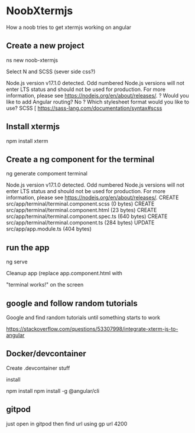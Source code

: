 # NoobXtermjs

How a noob tries to get xtermjs working on angular


## Create a new project 

ns new noob-xtermjs

Select N and SCSS (sever side css?)

Node.js version v17.1.0 detected.
Odd numbered Node.js versions will not enter LTS status and should not be used for production. For more information, please see https://nodejs.org/en/about/releases/.
? Would you like to add Angular routing? No
? Which stylesheet format would you like to use? SCSS   [ https://sass-lang.com/documentation/syntax#scss   


## Install xtermjs

npm install xterm


## Create a ng component for the terminal

ng generate compoment terminal


Node.js version v17.1.0 detected.
Odd numbered Node.js versions will not enter LTS status and should not be used for production. For more information, please see https://nodejs.org/en/about/releases/.
CREATE src/app/terminal/terminal.component.scss (0 bytes)
CREATE src/app/terminal/terminal.component.html (23 bytes)
CREATE src/app/terminal/terminal.component.spec.ts (640 bytes)
CREATE src/app/terminal/terminal.component.ts (284 bytes)
UPDATE src/app/app.module.ts (404 bytes)



## run the app

ng serve


Cleanup app (replace app.component.html with <app-terminal>

"terminal works!" on the screen


## google and follow random tutorials

Google and find random tutorials until something starts to work

https://stackoverflow.com/questions/53307998/integrate-xterm-js-to-angular


##  Docker/devcontainer

Create .devcontainer stuff

install 

npm install
npm install -g @angular/cli


## gitpod

just open in gitpod
then find url using gp url 4200

